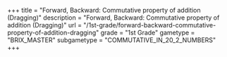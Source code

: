 +++
title = "Forward, Backward: Commutative property of addition (Dragging)"
description = "Forward, Backward: Commutative property of addition (Dragging)"
url = "/1st-grade/forward-backward-commutative-property-of-addition-dragging"
grade = "1st Grade"
gametype = "BRIX_MASTER"
subgametype = "COMMUTATIVE_IN_20_2_NUMBERS"
+++